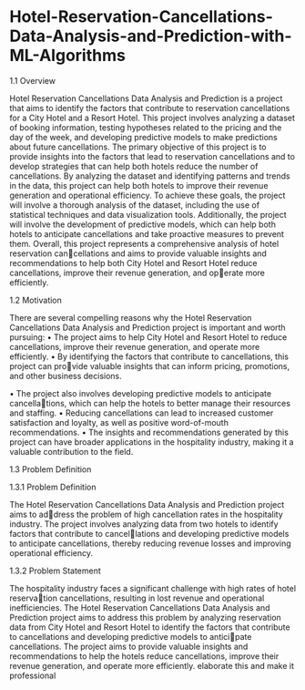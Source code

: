 # Hotel-Reservation-Cancellations-Data-Analysis-and-Prediction-with-ML-Algorithms

1.1 Overview

Hotel Reservation Cancellations Data Analysis and Prediction is a project that aims to
identify the factors that contribute to reservation cancellations for a City Hotel and a
Resort Hotel. This project involves analyzing a dataset of booking information, testing
hypotheses related to the pricing and the day of the week, and developing predictive
models to make predictions about future cancellations. The primary objective of this
project is to provide insights into the factors that lead to reservation cancellations and
to develop strategies that can help both hotels reduce the number of cancellations. By
analyzing the dataset and identifying patterns and trends in the data, this project can help
both hotels to improve their revenue generation and operational efficiency. To achieve
these goals, the project will involve a thorough analysis of the dataset, including the
use of statistical techniques and data visualization tools. Additionally, the project will
involve the development of predictive models, which can help both hotels to anticipate
cancellations and take proactive measures to prevent them.
Overall, this project represents a comprehensive analysis of hotel reservation cancellations and aims to provide valuable insights and recommendations to help both City
Hotel and Resort Hotel reduce cancellations, improve their revenue generation, and operate more efficiently.

1.2 Motivation

There are several compelling reasons why the Hotel Reservation Cancellations Data
Analysis and Prediction project is important and worth pursuing:
• The project aims to help City Hotel and Resort Hotel to reduce cancellations,
improve their revenue generation, and operate more efficiently.
• By identifying the factors that contribute to cancellations, this project can provide valuable insights that can inform pricing, promotions, and other business
decisions.

• The project also involves developing predictive models to anticipate cancellations, which can help the hotels to better manage their resources and staffing.
• Reducing cancellations can lead to increased customer satisfaction and loyalty, as
well as positive word-of-mouth recommendations.
• The insights and recommendations generated by this project can have broader
applications in the hospitality industry, making it a valuable contribution to the
field.

1.3 Problem Definition

1.3.1 Problem Definition

The Hotel Reservation Cancellations Data Analysis and Prediction project aims to address the problem of high cancellation rates in the hospitality industry. The project
involves analyzing data from two hotels to identify factors that contribute to cancellations and developing predictive models to anticipate cancellations, thereby reducing
revenue losses and improving operational efficiency.

1.3.2 Problem Statement

The hospitality industry faces a significant challenge with high rates of hotel reservation cancellations, resulting in lost revenue and operational inefficiencies. The Hotel
Reservation Cancellations Data Analysis and Prediction project aims to address this
problem by analyzing reservation data from City Hotel and Resort Hotel to identify
the factors that contribute to cancellations and developing predictive models to anticipate cancellations. The project aims to provide valuable insights and recommendations
to help the hotels reduce cancellations, improve their revenue generation, and operate
more efficiently. elaborate this and make it professional

